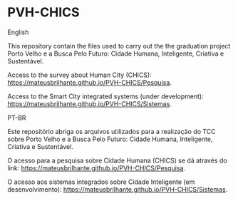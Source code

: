 # PVH-CHICS
English

This repository contain the files used to carry out the the graduation project Porto Velho e a Busca Pelo Futuro: Cidade Humana, Inteligente, Criativa e Sustentável.

Access to the survey about Human City (CHICS): https://mateusbrilhante.github.io/PVH-CHICS/Pesquisa.

Access to the Smart City integrated systems (under development): https://mateusbrilhante.github.io/PVH-CHICS/Sistemas.


PT-BR

Este repositório abriga os arquivos utilizados para a realização do TCC sobre Porto Velho e a Busca Pelo Futuro: Cidade Humana, Inteligente, Criativa e Sustentável. 

O acesso para a pesquisa sobre Cidade Humana (CHICS) se dá através do link: https://mateusbrilhante.github.io/PVH-CHICS/Pesquisa.

O acesso aos sistemas integrados sobre Cidade Inteligente (em desenvolvimento): https://mateusbrilhante.github.io/PVH-CHICS/Sistemas.
